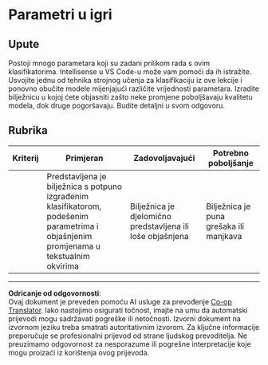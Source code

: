 <!--
CO_OP_TRANSLATOR_METADATA:
{
  "original_hash": "58dfdaf79fb73f7d34b22bdbacf57329",
  "translation_date": "2025-09-05T13:16:02+00:00",
  "source_file": "4-Classification/3-Classifiers-2/assignment.md",
  "language_code": "hr"
}
-->
# Parametri u igri

## Upute

Postoji mnogo parametara koji su zadani prilikom rada s ovim klasifikatorima. Intellisense u VS Code-u može vam pomoći da ih istražite. Usvojite jednu od tehnika strojnog učenja za klasifikaciju iz ove lekcije i ponovno obučite modele mijenjajući različite vrijednosti parametara. Izradite bilježnicu u kojoj ćete objasniti zašto neke promjene poboljšavaju kvalitetu modela, dok druge pogoršavaju. Budite detaljni u svom odgovoru.

## Rubrika

| Kriterij | Primjeran                                                                                                              | Zadovoljavajući                                       | Potrebno poboljšanje          |
| -------- | ---------------------------------------------------------------------------------------------------------------------- | ----------------------------------------------------- | ----------------------------- |
|          | Predstavljena je bilježnica s potpuno izgrađenim klasifikatorom, podešenim parametrima i objašnjenim promjenama u tekstualnim okvirima | Bilježnica je djelomično predstavljena ili loše objašnjena | Bilježnica je puna grešaka ili manjkava |

---

**Odricanje od odgovornosti**:  
Ovaj dokument je preveden pomoću AI usluge za prevođenje [Co-op Translator](https://github.com/Azure/co-op-translator). Iako nastojimo osigurati točnost, imajte na umu da automatski prijevodi mogu sadržavati pogreške ili netočnosti. Izvorni dokument na izvornom jeziku treba smatrati autoritativnim izvorom. Za ključne informacije preporučuje se profesionalni prijevod od strane ljudskog prevoditelja. Ne preuzimamo odgovornost za nesporazume ili pogrešne interpretacije koje mogu proizaći iz korištenja ovog prijevoda.